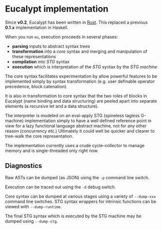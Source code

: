# Eucalypt implementation

Since **v0.2**, Eucalypt has been written in [Rust](https://rust-lang.org).
This replaced a previous **0.1.x** implementation in Haskell.

When you run `eu`, execution proceeds in several phases:

- **parsing** inputs to abstract syntax trees
- **transformation** into a *core* syntax and merging and manipulation
  of these representations
- **compilation** into *STG* syntax
- **execution** which is interpretation of the *STG* syntax by the
  *STG machine*

The core syntax facilitates experimentation by allow powerful features
to be implemented simply by syntax transformation (e.g. user definable
operator precedence, block catenation).

It is also in transformation to core syntax that the two roles of
blocks in Eucalypt (name binding and data structuring) are peeled
apart into separate elements (a recursive let and a data structure).

The interpreter is modeled on an eval-apply STG (spineless tagless
G-machine) implementation simply to have a well defined reference
point in view for a lazy functional language abstract machine, not for
any other reason (concurrency etc.) Ultimately it could well be
quicker and clearer to tree-walk the core representation.

The implementation currently uses a crude cycle-collector to manage
memory and is single-threaded only right now.

## Diagnostics

Raw ASTs can be dumped (as JSON) using the `-p` command line switch.

Execution can be traced out using the `-d` debug switch.

Core syntax can be dumped at various stages using a variety of
`--dump-xxx` command line switches. STG syntax wrappers for intrinsic
functions can be viewed with `--dump-runtime`.

The final STG syntax which is executed by the STG machine may be
dumped using `--dump-stg`.
